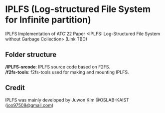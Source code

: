 # IPLFS (Log-structured File System for Infinite partition)
IPLFS Implementation of ATC'22 Paper <IPLFS: Log-Structured File System without Garbage Collection> (Link TBD)

## Folder structure
**/IPLFS-srcode**: IPLFS source code based on F2FS.   
**/f2fs-tools**: f2fs-tools used for making and mounting IPLFS.

## Credit
IPLFS was mainly developed by Juwon Kim @OSLAB-KAIST (joo97508@gmail.com)
